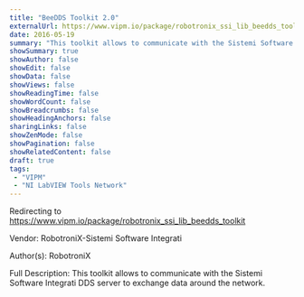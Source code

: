 ```yaml
---
title: "BeeDDS Toolkit 2.0"
externalUrl: https://www.vipm.io/package/robotronix_ssi_lib_beedds_toolkit
date: 2016-05-19
summary: "This toolkit allows to communicate with the Sistemi Software Integrati DDS server to exchange data around the network."
showSummary: true
showAuthor: false
showEdit: false
showData: false
showViews: false
showReadingTime: false
showWordCount: false
showBreadcrumbs: false
showHeadingAnchors: false
sharingLinks: false
showZenMode: false
showPagination: false
showRelatedContent: false
draft: true
tags:
 - "VIPM"
 - "NI LabVIEW Tools Network"
---
```


Redirecting to https://www.vipm.io/package/robotronix_ssi_lib_beedds_toolkit

Vendor: RobotroniX-Sistemi Software Integrati

Author(s): RobotroniX
 
Full Description:
This toolkit allows to communicate with the Sistemi Software Integrati DDS server to exchange data around the network.